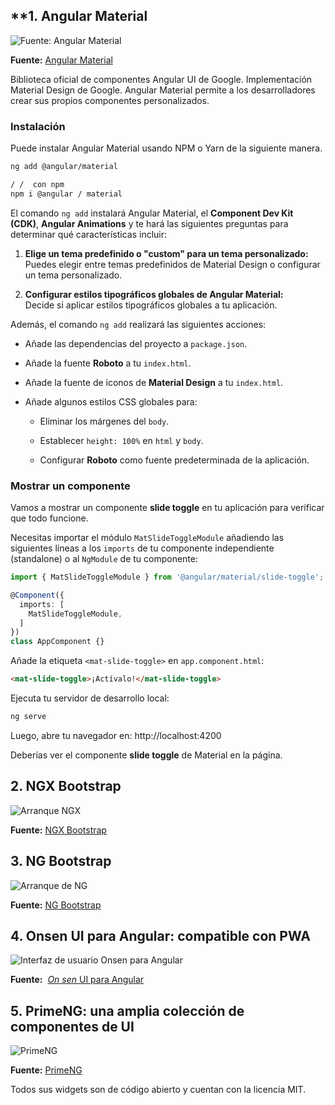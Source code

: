 ## **1. Angular Material

![Fuente: Angular Material](https://www.syncfusion.com/blogs/wp-content/uploads/2022/05/Angular-UI-component-library.png)

**Fuente:** [Angular Material](https://v19.material.angular.dev)

Biblioteca oficial de componentes Angular UI de Google. 
Implementación Material Design de Google. 
Angular Material permite a los desarrolladores crear sus propios componentes personalizados.

### Instalación

Puede instalar Angular Material usando NPM o Yarn de la siguiente manera.
``` bash
ng add @angular/material

/ /  con npm
npm i @angular / material

```

El comando `ng add` instalará Angular Material, el **Component Dev Kit (CDK)**, **Angular Animations** y te hará las siguientes preguntas para determinar qué características incluir:

1. **Elige un tema predefinido o "custom" para un tema personalizado:**  
    Puedes elegir entre temas predefinidos de Material Design o configurar un tema personalizado.
    
2. **Configurar estilos tipográficos globales de Angular Material:**  
    Decide si aplicar estilos tipográficos globales a tu aplicación.
    

Además, el comando `ng add` realizará las siguientes acciones:

- Añade las dependencias del proyecto a `package.json`.
    
- Añade la fuente **Roboto** a tu `index.html`.
    
- Añade la fuente de iconos de **Material Design** a tu `index.html`.
    
- Añade algunos estilos CSS globales para:
    
    - Eliminar los márgenes del `body`.
        
    - Establecer `height: 100%` en `html` y `body`.
        
    - Configurar **Roboto** como fuente predeterminada de la aplicación.
        
### Mostrar un componente

Vamos a mostrar un componente **slide toggle** en tu aplicación para verificar que todo funcione.

Necesitas importar el módulo `MatSlideToggleModule` añadiendo las siguientes líneas a los `imports` de tu componente independiente (standalone) o al `NgModule` de tu componente:

``` ts
import { MatSlideToggleModule } from '@angular/material/slide-toggle';

@Component({
  imports: [
    MatSlideToggleModule,
  ]
})
class AppComponent {}
```

Añade la etiqueta `<mat-slide-toggle>` en `app.component.html`:
``` html
<mat-slide-toggle>¡Actívalo!</mat-slide-toggle>
```
Ejecuta tu servidor de desarrollo local:

``` sh
ng serve
```
Luego, abre tu navegador en: http://localhost:4200

Deberías ver el componente **slide toggle** de Material en la página.


## 2. NGX Bootstrap

![Arranque NGX](https://www.syncfusion.com/blogs/wp-content/uploads/2022/05/NGX-Bootstrap.png)

**Fuente:** [NGX Bootstrap](https://valor-software.com/ngx-bootstrap/)

## 3. NG Bootstrap

![Arranque de NG](https://www.syncfusion.com/blogs/wp-content/uploads/2022/05/NG-Bootstrap.png)

**Fuente:** [NG Bootstrap](https://ng-bootstrap.github.io/#/home)
## 4. Onsen UI para Angular: compatible con PWA

![Interfaz de usuario Onsen para Angular](https://www.syncfusion.com/blogs/wp-content/uploads/2022/05/Onsen-UI-for-Angular.png)

**Fuente:**  [_On_ _sen_ UI para Angular](https://onsen.io/angular2/)


## 5. PrimeNG: una amplia colección de componentes de UI

![PrimeNG](https://www.syncfusion.com/blogs/wp-content/uploads/2022/05/PrimeNG.png)

**Fuente:** [PrimeNG](https://primeng.org)

Todos sus widgets son de código abierto y cuentan con la licencia MIT. 


